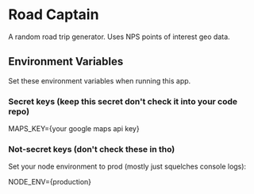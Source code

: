 # Road Captain

A random road trip generator. Uses NPS points of interest geo data.

## Environment Variables

Set these environment variables when running this app.

### Secret keys (keep this secret don't check it into your code repo)

MAPS_KEY={your google maps api key}

### Not-secret keys (don't check these in tho)

Set your node environment to prod (mostly just squelches console logs):

NODE_ENV={production}
